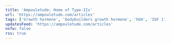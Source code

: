 ```yaml
---
title: 'Ampouletude: Home of Type-IIx'
url: 'https://ampouletude.com/articles'
tags: ['Growth hormone', 'bodybuilders growth hormone', 'hGH', 'IGF 1', 'HGH dosage bodybuilding', 'insulin-like growth factor 1', 'IGF-1 test', 'IGF-1 LR3 before and after', 'what does hGH do', 'high IGF-1 levels in adults', 'what does IGF-1 do', 'Anti-aging effects of HGH', 'hGH side effects and risks', 'hGH risks and rewards', 'Growth hormone secretagogues', 'performance enhancement', 'weightlifters', 'protein synthesis', 'mTOR', 'PI3K/Akt pathway', 'muscle']
updatesFeed: 'https://ampouletude.com/articles'
nsfw: false
rss: true
---
```


